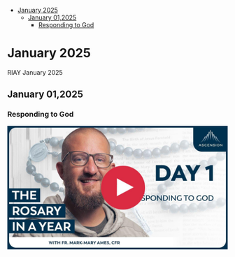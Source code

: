 <!-- toc -->

- [January 2025](#january-2025)
  * [January 01,2025](#january-012025)
    + [Responding to God](#responding-to-god)

<!-- tocstop -->

# January 2025

RIAY January 2025

## January 01,2025

### Responding to God

[![Responding to God](https://raw.githubusercontent.com/linusjf/RIAY/main/January/jpgs/Day001.jpg)](https://youtu.be/PesisPSBosg "Responding to God")

